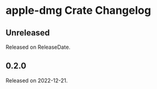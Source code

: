 # apple-dmg Crate Changelog

<!-- next-header -->

## Unreleased

Released on ReleaseDate.

## 0.2.0

Released on 2022-12-21.
